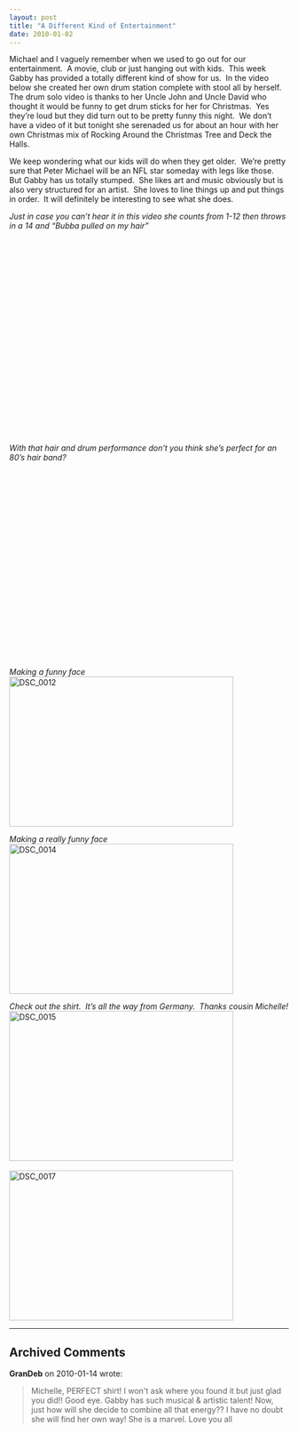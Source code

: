 ```yaml
---
layout: post
title: "A Different Kind of Entertainment"
date: 2010-01-02
---
```


<p>Michael and I vaguely remember when we used to go out for our entertainment.&#160; A movie, club or just hanging out with kids.&#160; This week Gabby has provided a totally different kind of show for us.&#160; In the video below she created her own drum station complete with stool all by herself.&#160; The drum solo video is thanks to her Uncle John and Uncle David who thought it would be funny to get drum sticks for her for Christmas.&#160; Yes they’re loud but they did turn out to be pretty funny this night.&#160; We don’t have a video of it but tonight she serenaded us for about an hour with her own Christmas mix of Rocking Around the Christmas Tree and Deck the Halls.&#160; </p>  <p>We keep wondering what our kids will do when they get older.&#160; We’re pretty sure that Peter Michael will be an NFL star someday with legs like those.&#160; But Gabby has us totally stumped.&#160; She likes art and music obviously but is also very structured for an artist.&#160; She loves to line things up and put things in order.&#160; It will definitely be interesting to see what she does.&#160; </p>  <p><em>Just in case you can’t hear it in this video she counts from 1-12 then throws in a 14 and “Bubba pulled on my hair”</em>    <br />    <div style="padding-bottom: 0px; margin: 0px; padding-left: 0px; padding-right: 0px; display: inline; float: none; padding-top: 0px" id="scid:5737277B-5D6D-4f48-ABFC-DD9C333F4C5D:cbbc2c8a-4968-4285-b390-1c93d16b6ffa" class="wlWriterEditableSmartContent"><div><object width="425" height="355"><param name="movie" value="http://www.youtube.com/v/LnwmQNBF3Mg&amp;hl=en"></param><embed src="http://www.youtube.com/v/LnwmQNBF3Mg&amp;hl=en" type="application/x-shockwave-flash" width="425" height="355"></embed></object></div></div> </p> <em>With that hair and drum performance don’t you think she’s perfect for an 80’s hair band?</em>  <br />  <div style="padding-bottom: 0px; margin: 0px; padding-left: 0px; padding-right: 0px; display: inline; float: none; padding-top: 0px" id="scid:5737277B-5D6D-4f48-ABFC-DD9C333F4C5D:960633c6-a646-41cc-a060-c5c7ccebcd50" class="wlWriterEditableSmartContent"><div><object width="425" height="355"><param name="movie" value="http://www.youtube.com/v/wzprtylqSwU&amp;hl=en"></param><embed src="http://www.youtube.com/v/wzprtylqSwU&amp;hl=en" type="application/x-shockwave-flash" width="425" height="355"></embed></object></div></div>  <p></p>  <p><em>Making a funny face</em>    <br /><a href="/thepaladinos/assets/images/DSC_0012.jpg" target="_blank"><img style="border-bottom: 0px; border-left: 0px; display: inline; border-top: 0px; border-right: 0px" title="DSC_0012" border="0" alt="DSC_0012" src="/thepaladinos/assets/images/DSC_0012_thumb.jpg" width="404" height="270" /></a> </p>  <p><em>Making a really funny face</em>    <br /><a href="/thepaladinos/assets/images/DSC_0014.jpg" target="_blank"><img style="border-bottom: 0px; border-left: 0px; display: inline; border-top: 0px; border-right: 0px" title="DSC_0014" border="0" alt="DSC_0014" src="/thepaladinos/assets/images/DSC_0014_thumb.jpg" width="404" height="270" /></a></p>  <p><em>Check out the shirt.&#160; It’s all the way from Germany.&#160; Thanks cousin Michelle!</em>    <br /><a href="/thepaladinos/assets/images/DSC_0015.jpg" target="_blank"><img style="border-bottom: 0px; border-left: 0px; display: inline; border-top: 0px; border-right: 0px" title="DSC_0015" border="0" alt="DSC_0015" src="/thepaladinos/assets/images/DSC_0015_thumb.jpg" width="404" height="270" /></a>&#160; </p>  <p></p>  <p><a href="/thepaladinos/assets/images/DSC_0017.jpg" target="_blank"><img style="border-bottom: 0px; border-left: 0px; display: inline; border-top: 0px; border-right: 0px" title="DSC_0017" border="0" alt="DSC_0017" src="/thepaladinos/assets/images/DSC_0017_thumb.jpg" width="404" height="270" /></a></p>


---

## Archived Comments

**GranDeb** on 2010-01-14 wrote:

> Michelle, PERFECT shirt!  I won't ask where you found it but just glad you did!!  Good eye.  Gabby has such musical &amp; artistic talent!  Now, just how will she decide to combine all that energy??  I have no doubt she will find her own way!  She is a marvel.  Love you all

